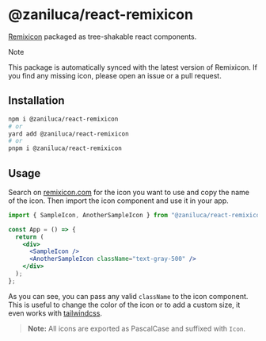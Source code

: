 # @zaniluca/react-remixicon

[Remixicon](https://remixicon.com/) packaged as tree-shakable react components.

> [!NOTE]
> This package is automatically synced with the latest version of Remixicon. If you find any missing icon, please open an issue or a pull request.

## Installation

```bash
npm i @zaniluca/react-remixicon
# or
yard add @zaniluca/react-remixicon
# or
pnpm i @zaniluca/react-remixicon
```

## Usage

Search on [remixicon.com](https://remixicon.com) for the icon you want to use and copy the name of the icon. Then import the icon component and use it in your app.

```jsx
import { SampleIcon, AnotherSampleIcon } from "@zaniluca/react-remixicon";

const App = () => {
  return (
    <div>
      <SampleIcon />
      <AnotherSampleIcon className="text-gray-500" />
    </div>
  );
};
```

As you can see, you can pass any valid `className` to the icon component. This is useful to change the color of the icon or to add a custom size, it even works with [tailwindcss](https://tailwindcss.com/).

> **Note:** All icons are exported as PascalCase and suffixed with `Icon`.
